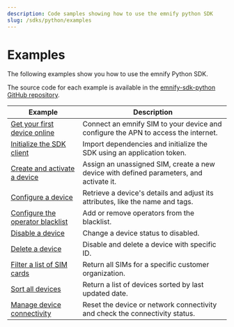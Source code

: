 ```yaml
---
description: Code samples showing how to use the emnify python SDK
slug: /sdks/python/examples
---
```


# Examples

The following examples show you how to use the emnify Python SDK.

The source code for each example is available in the [emnify-sdk-python GitHub repository](https://github.com/emnify/emnify-sdk-python/tree/main/docs/examples).

| Example                             | Description  |
|---|---|
| [Get your first device online](https://github.com/emnify/emnify-sdk-python/blob/main/docs/examples/mass_sim_activation.py)     |  Connect an emnify SIM to your device and configure the APN to access the internet. |
| [Initialize the SDK client](https://github.com/emnify/emnify-sdk-python/blob/main/docs/examples/device_lifecycle_management.py) |  Import dependencies and initialize the SDK using an application token. |
| [Create and activate a device](https://github.com/emnify/emnify-sdk-python/blob/main/docs/examples/device_lifecycle_management.py)    |  Assign an unassigned SIM, create a new device with defined parameters, and activate it. |
| [Configure a device](https://github.com/emnify/emnify-sdk-python/blob/main/docs/examples/device_lifecycle_management.py)               |        Retrieve a device's details and adjust its attributes, like the name and tags.       |
| [Configure the operator blacklist](https://github.com/emnify/emnify-sdk-python/blob/main/docs/examples/device_lifecycle_management.py) |  Add or remove operators from the blacklist.  |
| [Disable a device](https://github.com/emnify/emnify-sdk-python/blob/main/docs/examples/device_lifecycle_management.py) | Change a device status to disabled.|
| [Delete a device](https://github.com/emnify/emnify-sdk-python/blob/main/docs/examples/device_lifecycle_management.py)  |  Disable and delete a device with specific ID. |
| [Filter a list of SIM cards](https://github.com/emnify/emnify-sdk-python/blob/main/docs/examples/filtering_and_sorting.py) | Return all SIMs for a specific customer organization.  |
| [Sort all devices](https://github.com/emnify/emnify-sdk-python/blob/main/docs/examples/filtering_and_sorting.py) | Return a list of devices sorted by last updated date. |
| [Manage device connectivity](https://github.com/emnify/emnify-sdk-python/blob/main/docs/examples/device_lifecycle_management.py)  | Reset the device or network connectivity and check the connectivity status. |
